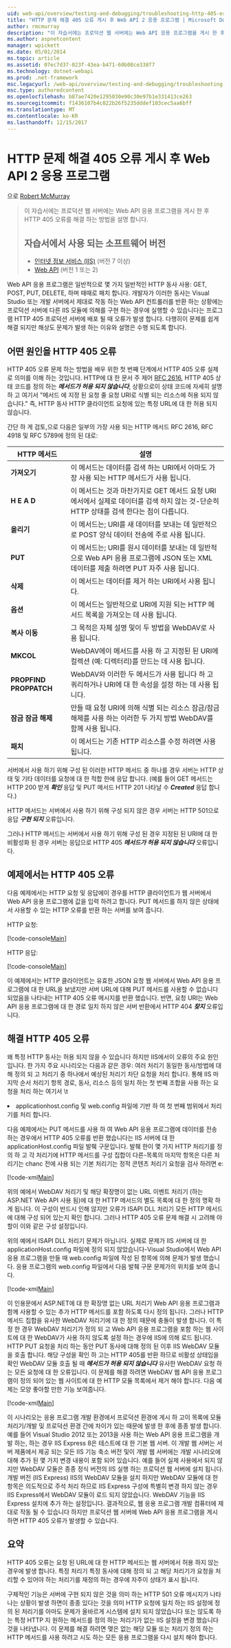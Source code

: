 ```yaml
---
uid: web-api/overview/testing-and-debugging/troubleshooting-http-405-errors-after-publishing-web-api-applications
title: "HTTP 문제 해결 405 오류 게시 후 Web API 2 응용 프로그램 | Microsoft Docs"
author: rmcmurray
description: "이 자습서에는 프로덕션 웹 서버에는 Web API 응용 프로그램을 게시 한 후 HTTP 405 오류를 해결 하는 방법을 설명 합니다."
ms.author: aspnetcontent
manager: wpickett
ms.date: 05/01/2014
ms.topic: article
ms.assetid: 07ec7d37-023f-43ea-b471-60b08ce338f7
ms.technology: dotnet-webapi
ms.prod: .net-framework
msc.legacyurl: /web-api/overview/testing-and-debugging/troubleshooting-http-405-errors-after-publishing-web-api-applications
msc.type: authoredcontent
ms.openlocfilehash: b87ae7420e1295030e90c30e97b1e331413ce263
ms.sourcegitcommit: f1436107b4c022b26f5235dddef103cec5aa6bff
ms.translationtype: MT
ms.contentlocale: ko-KR
ms.lasthandoff: 12/15/2017
---
```

<a name="troubleshooting-http-405-errors-after-publishing-web-api-2-applications"></a>HTTP 문제 해결 405 오류 게시 후 Web API 2 응용 프로그램
====================
으로 [Robert McMurray](https://github.com/rmcmurray)

> 이 자습서에는 프로덕션 웹 서버에는 Web API 응용 프로그램을 게시 한 후 HTTP 405 오류를 해결 하는 방법을 설명 합니다.
> 
> ## <a name="software-versions-used-in-the-tutorial"></a>자습서에서 사용 되는 소프트웨어 버전
> 
> 
> - [인터넷 정보 서비스 (IIS)](https://www.iis.net/) (버전 7 이상)
> - [Web API](../../index.md) (버전 1 또는 2)


Web API 응용 프로그램은 일반적으로 몇 가지 일반적인 HTTP 동사 사용: GET, POST, PUT, DELETE, 하며 때때로 패치 합니다. 개발자가 이러한 동사는 Visual Studio 또는 개발 서버에서 제대로 작동 하는 Web API 컨트롤러를 반환 하는 상황에는 프로덕션 서버에 다른 IIS 모듈에 의해를 구현 하는 경우에 실행할 수 있습니다는 프로그램 HTTP 405 프로덕션 서버에 배포 될 때 오류가 발생 합니다. 다행히이 문제를 쉽게 해결 되지만 해상도 문제가 발생 하는 이유와 설명은 수행 되도록 합니다.

## <a name="what-causes-http-405-errors"></a>어떤 원인을 HTTP 405 오류

HTTP 405 오류 문제 하는 방법을 배우 위한 첫 번째 단계에서 HTTP 405 오류 실제로 의미를 이해 하는 것입니다. HTTP에 대 한 문서 주 제어 [RFC 2616](http://www.ietf.org/rfc/rfc2616.txt), HTTP 405 상태 코드를 정의 하는 ***메서드가 허용 되지 않습니다***, 상황으로이 상태 코드에 자세히 설명 하 고 여기서 &quot;메서드 에 지정 된 요청 줄 요청 URI로 식별 되는 리소스에 허용 되지 않습니다.&quot; 즉, HTTP 동사 HTTP 클라이언트 요청에 있는 특정 URL에 대 한 허용 되지 않습니다.

간단 하 게 검토,으로 다음은 일부의 가장 사용 되는 HTTP 메서드 RFC 2616, RFC 4918 및 RFC 5789에 정의 된 대로:

| HTTP 메서드 | 설명 |
| --- | --- |
| **가져오기** | 이 메서드는 데이터를 검색 하는 URI에서 아마도 가장 사용 되는 HTTP 메서드가 사용 됩니다. |
| **H E A D** | 이 메서드는 것과 마찬가지로 GET 메서드 요청 URI에서에서 실제로 데이터를 검색 하지 않는 것-단순히 HTTP 상태를 검색 한다는 점이 다릅니다. |
| **올리기** | 이 메서드는; URI를 새 데이터를 보내는 데 일반적으로 POST 양식 데이터 전송에 주로 사용 됩니다. |
| **PUT** | 이 메서드는; URI를 원시 데이터를 보내는 데 일반적으로 Web API 응용 프로그램에 JSON 또는 XML 데이터를 제출 하려면 PUT 자주 사용 됩니다. |
| **삭제** | 이 메서드는 데이터를 제거 하는 URI에서 사용 됩니다. |
| **옵션** | 이 메서드는 일반적으로 URI에 지원 되는 HTTP 메서드 목록을 가져오는 데 사용 됩니다. |
| **복사 이동** | 그 목적은 자체 설명 및이 두 방법을 WebDAV로 사용 됩니다. |
| **MKCOL** | WebDAV에이 메서드를 사용 하 고 지정된 된 URI에 컬렉션 (예: 디렉터리)를 만드는 데 사용 됩니다. |
| **PROPFIND PROPPATCH** | WebDAV와 이러한 두 메서드가 사용 됩니다 하 고 쿼리하거나 URI에 대 한 속성을 설정 하는 데 사용 됩니다. |
| **잠금 잠금 해제** | 만들 때 요청 URI에 의해 식별 되는 리소스 잠금/잠금 해제를 사용 하는 이러한 두 가지 방법 WebDAV를 함께 사용 됩니다. |
| **패치** | 이 메서드는 기존 HTTP 리소스를 수정 하려면 사용 됩니다. |

서버에서 사용 하기 위해 구성 된 이러한 HTTP 메서드 중 하나를 경우 서버는 HTTP 상태 및 기타 데이터를 요청에 대 한 적합 한에 응답 합니다. (예를 들어 GET 메서드는 HTTP 200 받게 ***확인*** 응답 및 PUT 메서드 HTTP 201 나타날 수 ***Created*** 응답 합니다.)

HTTP 메서드는 서버에서 사용 하기 위해 구성 되지 않은 경우 서버는 HTTP 501으로 응답 ***구현 되지*** 오류입니다.

그러나 HTTP 메서드는 서버에서 사용 하기 위해 구성 된 경우 지정된 된 URI에 대 한 비활성화 된 경우 서버는 응답으로 HTTP 405 ***메서드가 허용 되지 않습니다*** 오류입니다.

## <a name="example-http-405-error"></a>예제에서는 HTTP 405 오류

다음 예제에서는 HTTP 요청 및 응답에이 경우를 HTTP 클라이언트가 웹 서버에서 Web API 응용 프로그램에 값을 입력 하려고 합니다. PUT 메서드를 하지 않은 상태에서 사용할 수 있는 HTTP 오류를 반환 하는 서버를 보여 줍니다.


HTTP 요청:


[!code-console[Main](troubleshooting-http-405-errors-after-publishing-web-api-applications/samples/sample1.cmd)]


HTTP 응답:


[!code-console[Main](troubleshooting-http-405-errors-after-publishing-web-api-applications/samples/sample2.cmd)]


이 예제에서는 HTTP 클라이언트는 유효한 JSON 요청 웹 서버에서 Web API 응용 프로그램에 대 한 URL을 보냈지만 서버 URL에 대해 PUT 메서드를 사용할 수 없습니다 되었음을 나타내는 HTTP 405 오류 메시지를 반환 했습니다. 반면, 요청 URI는 Web API 응용 프로그램에 대 한 경로 일치 하지 않은 서버 반환에서 HTTP 404 ***찾지*** 오류입니다.

## <a name="resolving-http-405-errors"></a>해결 HTTP 405 오류

왜 특정 HTTP 동사는 허용 되지 않을 수 있습니다 하지만 IIS에서이 오류의 주요 원인입니다. 한 가지 주요 시나리오는 다음과 같은 경우: 여러 처리기 동일한 동사/방법에 대해 정의 되 고 처리기 중 하나에서 예상된 처리기 차단 요청을 처리 합니다. 통해 IIS 마지막 순서 처리기 항목 경로, 동사, 리소스 등의 일치 하는 첫 번째 조합을 사용 하는 요청을 처리 하는 여기서 \t<li>applicationhost.config 및 web.config 파일에 기반 하 여 첫 번째 범위에서 처리기를 처리 합니다.

다음 예제에서는 PUT 메서드를 사용 하 여 Web API 응용 프로그램에 데이터를 전송 하는 경우에서 HTTP 405 오류를 반환 했습니다는 IIS 서버에 대 한 applicationHost.config 파일 발췌 구문입니다. 발췌 한이 몇 가지 HTTP 처리기를 정의 하 고 각 처리기에 HTTP 메서드를 구성 집합이 다른-목록의 마지막 항목은 다른 처리기는 chanc 전에 사용 되는 기본 처리기는 정적 콘텐츠 처리기 요청을 검사 하려면 e:

[!code-xml[Main](troubleshooting-http-405-errors-after-publishing-web-api-applications/samples/sample3.xml)]

위의 예에서 WebDAV 처리기 및 해당 확장명이 없는 URL 이벤트 처리기 (하는 ASP.NET Web API 사용 됨)에 대 한 HTTP 메서드의 별도 목록에 대 한 정의 명확 하 게 됩니다. 이 구성이 반드시 인해 않지만 오류가 ISAPI DLL 처리기 모든 HTTP 메서드에 대해 구성 되어 있는지 확인 합니다. 그러나 HTTP 405 오류 문제 해결 시 고려해 야 할이 이와 같은 구성 설정입니다.

위의 예에서 ISAPI DLL 처리기 문제가 아닙니다. 실제로 문제가 IIS 서버에 대 한 applicationHost.config 파일에 정의 되지 않았습니다-Visual Studio에서 Web API 응용 프로그램을 만들 때 web.config 파일에 작성 된 항목에 의해 문제가 발생 했습니다. 응용 프로그램의 web.config 파일에서 다음 발췌 구문 문제가의 위치를 보여 줍니다.

[!code-xml[Main](troubleshooting-http-405-errors-after-publishing-web-api-applications/samples/sample4.xml)]

이 인용문에서 ASP.NET에 대 한 확장명 없는 URL 처리기 Web API 응용 프로그램과 함께 사용할 수 있는 추가 HTTP 메서드를 포함 하도록 다시 정의 됩니다. 그러나 HTTP 메서드 집합을 유사한 WebDAV 처리기에 대 한 정의 때문에 충돌이 발생 합니다. 이 특정 한 경우 WebDAV 처리기가 정의 되 고 Web API 응용 프로그램을 포함 하는 웹 사이트에 대 한 WebDAV가 사용 하지 않도록 설정 하는 경우에 IIS에 의해 로드 됩니다. HTTP PUT 요청을 처리 하는 동안 PUT 동사에 대해 정의 된 이후 IIS WebDAV 모듈을 호출 합니다. 해당 구성을 확인 하 고는 HTTP 405를 반환 하므로 비활성 상태임을 확인 WebDAV 모듈 호출 될 때 ***메서드가 허용 되지 않습니다*** 유사한 WebDAV 요청 하는 모든 요청에 대 한 오류입니다. 이 문제를 해결 하려면 WebDAV 웹 API 응용 프로그램이 정의 되어 있는 웹 사이트에 대 한 HTTP 모듈 목록에서 제거 해야 합니다. 다음 예제는 모양 좋아할 만한 기능 보여줍니다.

[!code-xml[Main](troubleshooting-http-405-errors-after-publishing-web-api-applications/samples/sample5.xml)]

이 시나리오는 응용 프로그램 개발 환경에서 프로덕션 환경에 게시 하 고이 목록에 모듈 처리기/개발 및 프로덕션 환경 간에 차이가 있는 때문에 발생 한 후에 종종 발생 합니다. 예를 들어 Visual Studio 2012 또는 2013을 사용 하는 Web API 응용 프로그램을 개발 하는, 하는 경우 IIS Express 8은 테스트에 대 한 기본 웹 서버. 이 개발 웹 서버는 서버 제품에서 제공 되는 모든 IIS 기능 축소 버전 및이 개발 웹 서버에는 개발 시나리오에 대해 추가 된 몇 가지 변경 내용이 포함 되어 있습니다. 예를 들어 실제 사용에서 되지 않지만 WebDAV 모듈은 종종 정식 버전의 IIS 실행 하는 프로덕션 웹 서버에 설치 됩니다. 개발 버전 (IIS Express) IIS의 WebDAV 모듈을 설치 하지만 WebDAV 모듈에 대 한 항목은 의도적으로 주석 처리 하므로 IIS Express 구성에 특별히 변경 하지 않는 경우 IIS Express에서 WebDAV 모듈이 로드 되지 않았습니다. WebDAV 기능을 IIS Express 설치에 추가 하는 설정입니다. 결과적으로, 웹 응용 프로그램 개발 컴퓨터에 제대로 작동 될 수 있습니다 하지만 프로덕션 웹 서버에 Web API 응용 프로그램을 게시 하면 HTTP 405 오류가 발생할 수 있습니다.

## <a name="summary"></a>요약

HTTP 405 오류는 요청 된 URL에 대 한 HTTP 메서드는 웹 서버에서 허용 하지 않는 경우에 발생 합니다. 특정 처리기 특정 동사에 대해 정의 되 고 해당 처리기가 요청을 처리할 수 있어야 하는 처리기를 재정의 하는 경우에 자주이 상태가 표시 됩니다.

구체적인 기능은 서버에 구현 되지 않은 것을 의미 하는 HTTP 501 오류 메시지가 나타나는 상황이 발생 하면이 종종 있다는 것을 의미 HTTP 요청에 일치 하는 IIS 설정에 정의 된 처리기를 아마도 문제가 올바르게 시스템에 설치 되지 않았습니다 또는 않도록 하는 특정 HTTP 지 원하는 메서드를 정의 하는 처리기가 없는 IIS 설정을 변경 했습니다 것을 나타냅니다. 이 문제를 해결 하려면 맺은 없는 해당 모듈 또는 처리기 정의 하는 HTTP 메서드를 사용 하려고 시도 하는 모든 응용 프로그램을 다시 설치 해야 합니다.
